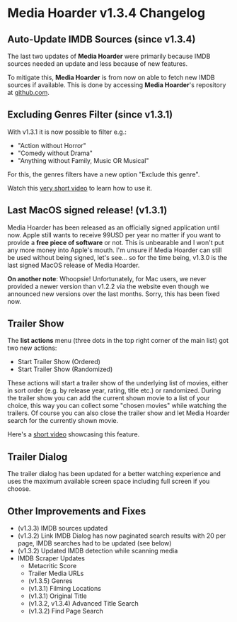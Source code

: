 # Media Hoarder v1.3.4 Changelog

## Auto-Update IMDB Sources (since v1.3.4)

The last two updates of **Media Hoarder** were primarily because IMDB sources needed an update and less because of new features.

To mitigate this, **Media Hoarder** is from now on able to fetch new IMDB sources if available. This is done by accessing **Media Hoarder**'s repository at [github.com](https://github.com/theMK2k/Media-Hoarder).

## Excluding Genres Filter (since v1.3.1)

With v1.3.1 it is now possible to filter e.g.:

- "Action without Horror"
- "Comedy without Drama"
- "Anything without Family, Music OR Musical"

For this, the genres filters have a new option "Exclude this genre".

Watch this [very short video](https://www.youtube.com/watch?v=Ejcjo6OMRt4) to learn how to use it.

## Last MacOS signed release! (v1.3.1)

Media Hoarder has been released as an officially signed application until now. Apple still wants to receive 99USD per year no matter if you want to provide a **free piece of software** or not. This is unbearable and I won't put any more money into Apple's mouth. I'm unsure if Media Hoarder can still be used without being signed, let's see... so for the time being, v1.3.0 is the last signed MacOS release of Media Hoarder.

**On another note**: Whoopsie! Unfortunately, for Mac users, we never provided a newer version than v1.2.2 via the website even though we announced new versions over the last months. Sorry, this has been fixed now.

## Trailer Show

The **list actions** menu (three dots in the top right corner of the main list) got two new actions:

- Start Trailer Show (Ordered)
- Start Trailer Show (Randomized)

These actions will start a trailer show of the underlying list of movies, either in sort order (e.g. by release year, rating, title etc.) or randomized. During the trailer show you can add the current shown movie to a list of your choice, this way you can collect some "chosen movies" while watching the trailers. Of course you can also close the trailer show and let Media Hoarder search for the currently shown movie.

Here's a [short video](https://www.youtube.com/watch?v=4p_RNd9xrbA) showcasing this feature.

## Trailer Dialog

The trailer dialog has been updated for a better watching experience and uses the maximum available screen space including full screen if you choose.

## Other Improvements and Fixes

- (v1.3.3) IMDB sources updated
- (v1.3.2) Link IMDB Dialog has now paginated search results with 20 per page, IMDB searches had to be updated (see below)
- (v1.3.2) Updated IMDB detection while scanning media
- IMDB Scraper Updates
  - Metacritic Score
  - Trailer Media URLs
  - (v1.3.5) Genres
  - (v1.3.1) Filming Locations
  - (v1.3.1) Original Title
  - (v1.3.2, v1.3.4) Advanced Title Search
  - (v1.3.2) Find Page Search
